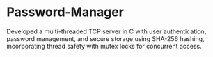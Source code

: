 # Password-Manager
Developed a multi-threaded TCP server in C with user authentication, password management, and secure storage using SHA-256 hashing, incorporating thread safety with mutex locks for concurrent access.
